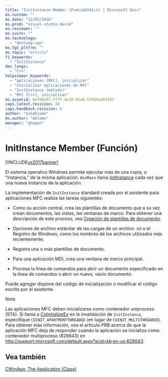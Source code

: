 ```yaml
---
title: "InitInstance Member (Funci&#243;n) | Microsoft Docs"
ms.custom: ""
ms.date: "12/05/2016"
ms.prod: "visual-studio-dev14"
ms.reviewer: ""
ms.suite: ""
ms.technology: 
  - "devlang-cpp"
ms.tgt_pltfrm: ""
ms.topic: "article"
f1_keywords: 
  - "InitInstance"
dev_langs: 
  - "C++"
helpviewer_keywords: 
  - "aplicaciones [MFC], inicializar"
  - "inicializar aplicaciones de MFC"
  - "InitInstance (método)"
  - "MFC [C++], inicializar"
ms.assetid: 4ef09267-ff7f-4c39-91a0-57454a264f83
caps.latest.revision: 10
caps.handback.revision: 6
author: "mikeblome"
ms.author: "mblome"
manager: "ghogen"
---
```

# InitInstance Member (Funci&#243;n)
[!INCLUDE[vs2017banner](../assembler/inline/includes/vs2017banner.md)]

El sistema operativo Windows permite ejecutar más de una copia, o “instancia,” de la misma aplicación.  `WinMain` llama [InitInstance](../Topic/CWinApp::InitInstance.md) cada vez que una nueva instancia de la aplicación.  
  
 La implementación de `InitInstance` standard creada por el asistente para aplicaciones MFC realiza las tareas siguientes:  
  
-   Como su acción central, crea las plantillas de documento que a su vez crean documentos, las vistas, las ventanas de marco.  Para obtener una descripción de este proceso, vea [Creación de plantillas de documento](../mfc/document-template-creation.md).  
  
-   Opciones de archivo estándar de las cargas de un archivo .ini o el Registro de Windows, como los nombres de los archivos utilizados más recientemente.  
  
-   Registra una o más plantillas de documento.  
  
-   Para una aplicación MDI, crea una ventana de marco principal.  
  
-   Procesa la línea de comandos para abrir un documento especificado en la línea de comandos o abrir un nuevo, vacío documento.  
  
 Puede agregar dispone del código de inicialización o modificar el código escrito por el asistente.  
  
> [!NOTE]
>  Las aplicaciones MFC deben inicializarse como contenedor uniproceso \(STA\).  Si llama a [CoInitializeEx](http://msdn.microsoft.com/library/windows/desktop/ms695279) en la invalidación de `InitInstance`, especifique `COINIT_APARTMENTTHREADED` \(en lugar de `COINIT_MULTITHREADED`\).  Para obtener más información, vea el artículo PRB acerca de que la aplicación MFC deja de responder cuando la aplicación se inicializa como contenedor multiproceso \(828643\) en [http:\/\/support.microsoft.com\/default.aspx?scid\=kb;en\-us;828643](http://support.microsoft.com/default.aspx?scid=kb;en-us;828643).  
  
## Vea también  
 [CWinApp: The Application \(Clase\)](../mfc/cwinapp-the-application-class.md)